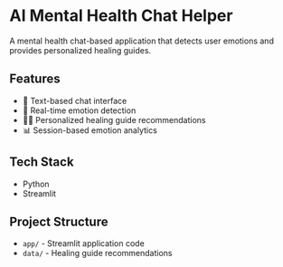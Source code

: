 # AI Mental Health Chat Helper

A mental health chat-based application that detects user emotions and provides personalized healing guides.

## Features

- 💬 Text-based chat interface
- 🎯 Real-time emotion detection
- 🧘‍♀️ Personalized healing guide recommendations
- 📊 Session-based emotion analytics

## Tech Stack

- Python
- Streamlit

## Project Structure

- `app/` - Streamlit application code
- `data/` - Healing guide recommendations
